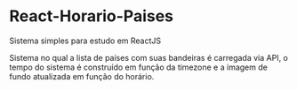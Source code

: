 # React-Horario-Paises

Sistema simples para estudo em ReactJS

Sistema no qual a lista de países com suas bandeiras é carregada via API, o tempo do sistema é construído em função da timezone e a imagem de fundo atualizada em função do horário.
